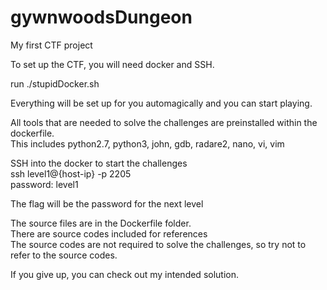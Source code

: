 # gywnwoodsDungeon
My first CTF project  

To set up the CTF, you will need docker and SSH.  

run ./stupidDocker.sh  

Everything will be set up for you automagically and you can start playing.  

All tools that are needed to solve the challenges are preinstalled within the dockerfile.  
This includes python2.7, python3, john, gdb, radare2, nano, vi, vim  

SSH into the docker to start the challenges  
ssh level1@{host-ip} -p 2205  
password: level1  

The flag will be the password for the next level  

The source files are in the Dockerfile folder.  
There are source codes included for references  
The source codes are not required to solve the challenges, so try not to refer to the source codes.  

If you give up, you can check out my intended solution.
